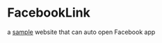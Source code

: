 # FacebookLink
a [sample](https://yycking.github.io/FacebookLink/) website that can auto open Facebook app

